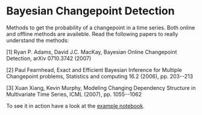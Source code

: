 

Bayesian Changepoint Detection
==============================

Methods to get the probability of a changepoint in a time series. Both online and offline methods are availeble. Read the following papers to really understand the methods:


[1] Ryan P. Adams, David J.C. MacKay, Bayesian Online Changepoint Detection,
arXiv 0710.3742 (2007)

[2] Paul Fearnhead, Exact and Efficient Bayesian Inference for Multiple
Changepoint problems, Statistics and computing 16.2 (2006), pp. 203--213

[3] Xuan Xiang, Kevin Murphy, Modeling Changing Dependency Structure in
Multivariate Time Series, ICML (2007), pp. 1055--1062
    
To see it in action have a look at the [example notebook](http://nbviewer.ipython.org/urls/raw.githubusercontent.com/hildensia/bayesian_changepoint_detection/master/Example%20Code.ipynb?create=1 "Example Code in an IPython Notebook").
